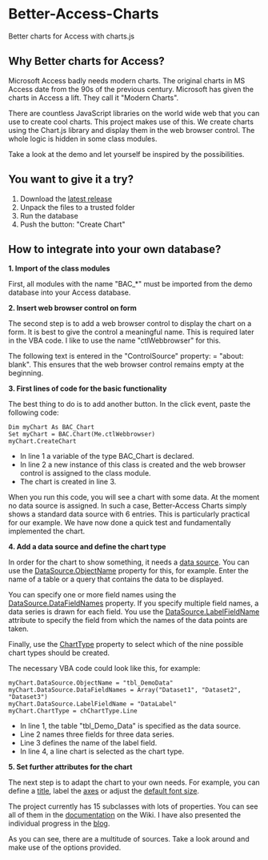 # Better-Access-Charts
Better charts for Access with charts.js

## Why Better charts for Access?

Microsoft Access badly needs modern charts. The original charts in MS Access date from the 90s of the previous century. Microsoft has given the charts in Access a lift. They call it "Modern Charts".

There are countless JavaScript libraries on the world wide web that you can use to create cool charts. This project makes use of this.
We create charts using the Chart.js library and display them in the web browser control. The whole logic is hidden in some class modules.

Take a look at the demo and let yourself be inspired by the possibilities.

## You want to give it a try?
1. Download the [latest release](https://github.com/team-moeller/better-access-charts/releases/latest)
2. Unpack the files to a trusted folder
3. Run the database
4. Push the button: "Create Chart"

## How to integrate into your own database?
**1. Import of the class modules**

First, all modules with the name "BAC_*" must be imported from the demo database into your Access database.

**2. Insert web browser control on form**

The second step is to add a web browser control to display the chart on a form. It is best to give the control a meaningful name. This is required later in the VBA code. I like to use the name "ctlWebbrowser" for this.

The following text is entered in the "ControlSource" property: = "about: blank". This ensures that the web browser control remains empty at the beginning.

**3. First lines of code for the basic functionality**

The best thing to do is to add another button. In the click event, paste the following code:

```vba
Dim myChart As BAC_Chart  
Set myChart = BAC.Chart(Me.ctlWebbrowser)  
myChart.CreateChart  
```

* In line 1 a variable of the type BAC_Chart is declared.
* In line 2 a new instance of this class is created and the web browser control is assigned to the class module.
* The chart is created in line 3. 


When you run this code, you will see a chart with some data. At the moment no data source is assigned. In such a case, Better-Access Charts simply shows a standard data source with 6 entries. This is particularly practical for our example. We have now done a quick test and fundamentally implemented the chart.

**4. Add a data source and define the chart type**

In order for the chart to show something, it needs a [data source](https://github.com/team-moeller/better-access-charts/wiki/datasource). You can use the [DataSource.ObjectName](https://github.com/team-moeller/better-access-charts/wiki/datasource#objectname) property for this, for example. Enter the name of a table or a query that contains the data to be displayed.

You can specify one or more field names using the [DataSource.DataFieldNames](https://github.com/team-moeller/better-access-charts/wiki/datasource#datafieldnames) property. If you specify multiple field names, a data series is drawn for each field. You use the [DataSource.LabelFieldName](https://github.com/team-moeller/better-access-charts/wiki/datasource#labelfieldname) attribute to specify the field from which the names of the data points are taken.

Finally, use the [ChartType](https://github.com/team-moeller/better-access-charts/wiki/chart#charttype) property to select which of the nine possible chart types should be created.

The necessary VBA code could look like this, for example:

```vba
myChart.DataSource.ObjectName = "tbl_DemoData"
myChart.DataSource.DataFieldNames = Array("Dataset1", "Dataset2", "Dataset3")
myChart.DataSource.LabelFieldName = "DataLabel"
myChart.ChartType = chChartType.Line
```

* In line 1, the table "tbl_Demo_Data" is specified as the data source.
* Line 2 names three fields for three data series.
* Line 3 defines the name of the label field.
* In line 4, a line chart is selected as the chart type.

**5. Set further attributes for the chart**

The next step is to adapt the chart to your own needs. For example, you can define a [title](https://github.com/team-moeller/better-access-charts/wiki/title), label the [axes](https://github.com/team-moeller/better-access-charts/wiki/axis#labeltext) or adjust the [default font size](https://github.com/team-moeller/better-access-charts/wiki/font#size).

The project currently has 15 subclasses with lots of properties. You can see all of them in the [documentation](https://github.com/team-moeller/better-access-charts/wiki/documentation) on the Wiki. I have also presented the individual progress in the [blog](https://translate.google.com/translate?hl=en&sl=de&tl=en&u=https%3A%2F%2Fblog.team-moeller.de%2Fsearch%2Flabel%2FBetter%20Access%20Charts).

As you can see, there are a multitude of sources. Take a look around and make use of the options provided.
